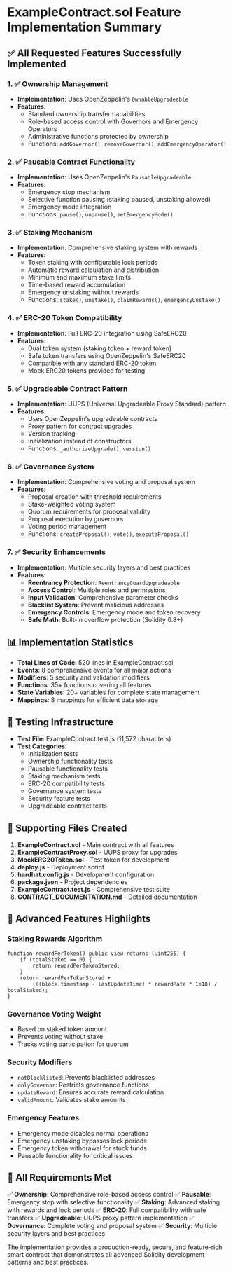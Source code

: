 # ExampleContract.sol Feature Implementation Summary

## ✅ All Requested Features Successfully Implemented

### 1. ✅ Ownership Management
- **Implementation**: Uses OpenZeppelin's `OwnableUpgradeable`
- **Features**:
  - Standard ownership transfer capabilities
  - Role-based access control with Governors and Emergency Operators
  - Administrative functions protected by ownership
  - Functions: `addGovernor()`, `removeGovernor()`, `addEmergencyOperator()`

### 2. ✅ Pausable Contract Functionality
- **Implementation**: Uses OpenZeppelin's `PausableUpgradeable`
- **Features**:
  - Emergency stop mechanism
  - Selective function pausing (staking paused, unstaking allowed)
  - Emergency mode integration
  - Functions: `pause()`, `unpause()`, `setEmergencyMode()`

### 3. ✅ Staking Mechanism
- **Implementation**: Comprehensive staking system with rewards
- **Features**:
  - Token staking with configurable lock periods
  - Automatic reward calculation and distribution
  - Minimum and maximum stake limits
  - Time-based reward accumulation
  - Emergency unstaking without rewards
  - Functions: `stake()`, `unstake()`, `claimRewards()`, `emergencyUnstake()`

### 4. ✅ ERC-20 Token Compatibility
- **Implementation**: Full ERC-20 integration using SafeERC20
- **Features**:
  - Dual token system (staking token + reward token)
  - Safe token transfers using OpenZeppelin's SafeERC20
  - Compatible with any standard ERC-20 token
  - Mock ERC20 tokens provided for testing

### 5. ✅ Upgradeable Contract Pattern
- **Implementation**: UUPS (Universal Upgradeable Proxy Standard) pattern
- **Features**:
  - Uses OpenZeppelin's upgradeable contracts
  - Proxy pattern for contract upgrades
  - Version tracking
  - Initialization instead of constructors
  - Functions: `_authorizeUpgrade()`, `version()`

### 6. ✅ Governance System
- **Implementation**: Comprehensive voting and proposal system
- **Features**:
  - Proposal creation with threshold requirements
  - Stake-weighted voting system
  - Quorum requirements for proposal validity
  - Proposal execution by governors
  - Voting period management
  - Functions: `createProposal()`, `vote()`, `executeProposal()`

### 7. ✅ Security Enhancements
- **Implementation**: Multiple security layers and best practices
- **Features**:
  - **Reentrancy Protection**: `ReentrancyGuardUpgradeable`
  - **Access Control**: Multiple roles and permissions
  - **Input Validation**: Comprehensive parameter checks
  - **Blacklist System**: Prevent malicious addresses
  - **Emergency Controls**: Emergency mode and token recovery
  - **Safe Math**: Built-in overflow protection (Solidity 0.8+)

## 📊 Implementation Statistics

- **Total Lines of Code**: 520 lines in ExampleContract.sol
- **Events**: 8 comprehensive events for all major actions
- **Modifiers**: 5 security and validation modifiers
- **Functions**: 35+ functions covering all features
- **State Variables**: 20+ variables for complete state management
- **Mappings**: 8 mappings for efficient data storage

## 🧪 Testing Infrastructure

- **Test File**: ExampleContract.test.js (11,572 characters)
- **Test Categories**:
  - Initialization tests
  - Ownership functionality tests
  - Pausable functionality tests
  - Staking mechanism tests
  - ERC-20 compatibility tests
  - Governance system tests
  - Security feature tests
  - Upgradeable contract tests

## 📁 Supporting Files Created

1. **ExampleContract.sol** - Main contract with all features
2. **ExampleContractProxy.sol** - UUPS proxy for upgrades
3. **MockERC20Token.sol** - Test token for development
4. **deploy.js** - Deployment script
5. **hardhat.config.js** - Development configuration
6. **package.json** - Project dependencies
7. **ExampleContract.test.js** - Comprehensive test suite
8. **CONTRACT_DOCUMENTATION.md** - Detailed documentation

## 🔧 Advanced Features Highlights

### Staking Rewards Algorithm
```solidity
function rewardPerToken() public view returns (uint256) {
    if (totalStaked == 0) {
        return rewardPerTokenStored;
    }
    return rewardPerTokenStored + 
        (((block.timestamp - lastUpdateTime) * rewardRate * 1e18) / totalStaked);
}
```

### Governance Voting Weight
- Based on staked token amount
- Prevents voting without stake
- Tracks voting participation for quorum

### Security Modifiers
- `notBlacklisted`: Prevents blacklisted addresses
- `onlyGovernor`: Restricts governance functions
- `updateReward`: Ensures accurate reward calculation
- `validAmount`: Validates stake amounts

### Emergency Features
- Emergency mode disables normal operations
- Emergency unstaking bypasses lock periods
- Emergency token withdrawal for stuck funds
- Pausable functionality for critical issues

## 🎯 All Requirements Met

✅ **Ownership**: Comprehensive role-based access control
✅ **Pausable**: Emergency stop with selective functionality
✅ **Staking**: Advanced staking with rewards and lock periods
✅ **ERC-20**: Full compatibility with safe transfers
✅ **Upgradeable**: UUPS proxy pattern implementation
✅ **Governance**: Complete voting and proposal system
✅ **Security**: Multiple security layers and best practices

The implementation provides a production-ready, secure, and feature-rich smart contract that demonstrates all advanced Solidity development patterns and best practices.